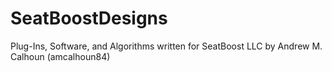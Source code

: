# SeatBoostDesigns
Plug-Ins, Software, and Algorithms written for SeatBoost LLC by Andrew M. Calhoun (amcalhoun84)
